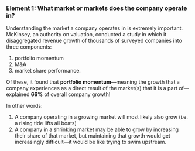 ### **Element 1: What market or markets does the company operate in?**

Understanding the market a company operates in is extremely important. McKinsey, an authority on valuation, conducted a study in which it disaggregated revenue growth of thousands of surveyed companies into three components:

1.  portfolio momentum
2.  M&A
3.  market share performance.

Of these, it found that **portfolio momentum**—meaning the growth that a company experiences as a direct result of the market(s) that it is a part of—explained **66%** of overall company growth!

In other words:

1. A company operating in a growing market will most likely also grow (i.e. a rising tide lifts all boats)
2. A company in a shrinking market may be able to grow by increasing their share of that market, but maintaining that growth would get increasingly difficult—it would be like trying to swim upstream.
